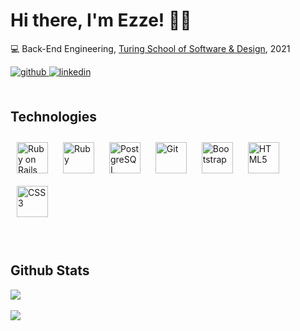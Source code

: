 ### <h1>Hi there, I'm Ezze! 🙋‍♂️</h1>  
  

💻   Back-End Engineering, [Turing School of Software & Design](https://turing.edu/), 2021  
  


<div align="left">
<a href="https://github.com/ealwafai" target="_blank">
<img src=https://img.shields.io/badge/github-%2324292e.svg?&style=for-the-badge&logo=github&logoColor=white alt=github style="margin-bottom: 5px;" />
</a>
<a href="https://linkedin.com/in/ealwafai" target="_blank">
<img src=https://img.shields.io/badge/linkedin-%231E77B5.svg?&style=for-the-badge&logo=linkedin&logoColor=white alt=linkedin style="margin-bottom: 5px;" />
</a>  
</div>  
<br/>  

## Technologies 


<div align="left">  
<img style="margin: 10px" src="https://profilinator.rishav.dev/skills-assets/rails-original-wordmark.svg" alt="Ruby on Rails" height="50" />  
<img style="margin: 10px" src="https://profilinator.rishav.dev/skills-assets/ruby-original-wordmark.svg" alt="Ruby" height="50" />  
<img style="margin: 10px" src="https://profilinator.rishav.dev/skills-assets/postgresql-original-wordmark.svg" alt="PostgreSQL" height="50" />  
<img style="margin: 10px" src="https://profilinator.rishav.dev/skills-assets/git-scm-icon.svg" alt="Git" height="50" />  
<img style="margin: 10px" src="https://profilinator.rishav.dev/skills-assets/bootstrap-plain.svg" alt="Bootstrap" height="50" />  
<img style="margin: 10px" src="https://profilinator.rishav.dev/skills-assets/html5-original-wordmark.svg" alt="HTML5" height="50" />  
<img style="margin: 10px" src="https://profilinator.rishav.dev/skills-assets/css3-original-wordmark.svg" alt="CSS3" height="50" />  
</div>




</td></tr></table>  

<br/>  

  

<br/>  


## Github Stats  
<div align="left"><img src="https://github-readme-stats.vercel.app/api?username=ealwafai&show_icons=true&count_private=true&hide_border=true&theme=tokyonight" align="center"></div>  
<br/> 
<div align="left"><img src="https://github-readme-stats.vercel.app/api/top-langs/?username=ealwafai&hide_border=true&layout=compact&theme=tokyonight" align="center"></div>   

<br/>  


  

<br/>  

  

<br/>  

  

<br/>  


<br />
